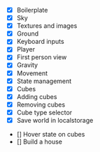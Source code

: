 -   [x] Boilerplate
-   [x] Sky
-   [x] Textures and images
-   [x] Ground
-   [x] Keyboard inputs
-   [x] Player
-   [x] First person view
-   [x] Gravity
-   [x] Movement
-   [x] State management
-   [x] Cubes
-   [x] Adding cubes
-   [x] Removing cubes
-   [x] Cube type selector
-   [x] Save world in localstorage
-   [] Hover state on cubes
-   [] Build a house
